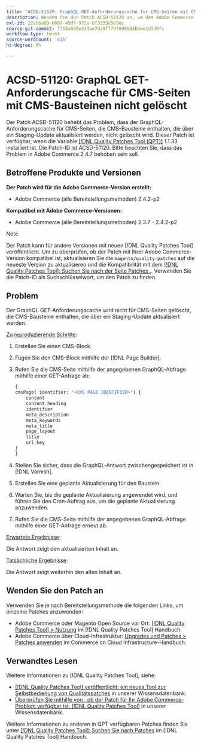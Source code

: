 ```yaml
---
title: "ACSD-51120: GraphQL GET-Anforderungscache für CMS-Seiten mit CMS-Bausteinen nicht gelöscht"
description: Wenden Sie den Patch ACSD-51120 an, um das Adobe Commerce-Problem zu beheben, bei dem der GraphQL-Anforderungscache für CMS-Seiten, die CMS-Blöcke enthalten, nicht gelöscht wird.
exl-id: 22abba89-b697-45d7-972e-bf3233e5e9ec
source-git-commit: 7718a835e343ae7da9ff79f690503b4ee1d140fc
workflow-type: tm+mt
source-wordcount: '415'
ht-degree: 0%

---
```


# ACSD-51120: GraphQL GET-Anforderungscache für CMS-Seiten mit CMS-Bausteinen nicht gelöscht

Der Patch ACSD-51120 behebt das Problem, dass der GraphQL-Anforderungscache für CMS-Seiten, die CMS-Bausteine enthalten, die über ein Staging-Update aktualisiert werden, nicht gelöscht wird. Dieser Patch ist verfügbar, wenn die Variable [[!DNL Quality Patches Tool (QPT)]](/help/announcements/adobe-commerce-announcements/magento-quality-patches-released-new-tool-to-self-serve-quality-patches.md) 1.1.33 installiert ist. Die Patch-ID ist ACSD-51120. Bitte beachten Sie, dass das Problem in Adobe Commerce 2.4.7 behoben sein soll.

## Betroffene Produkte und Versionen

**Der Patch wird für die Adobe Commerce-Version erstellt:**

* Adobe Commerce (alle Bereitstellungsmethoden) 2.4.2-p2

**Kompatibel mit Adobe Commerce-Versionen:**

* Adobe Commerce (alle Bereitstellungsmethoden) 2.3.7 - 2.4.2-p2

>[!NOTE]
>
>Der Patch kann für andere Versionen mit neuen [!DNL Quality Patches Tool] veröffentlicht. Um zu überprüfen, ob der Patch mit Ihrer Adobe Commerce-Version kompatibel ist, aktualisieren Sie die `magento/quality-patches` auf die neueste Version zu aktualisieren und die Kompatibilität mit dem [[!DNL Quality Patches Tool]: Suchen Sie nach der Seite Patches .](https://experienceleague.adobe.com/tools/commerce-quality-patches/index.html). Verwenden Sie die Patch-ID als Suchschlüsselwort, um den Patch zu finden.

## Problem

Der GraphQL GET-Anforderungscache wird nicht für CMS-Seiten gelöscht, die CMS-Bausteine enthalten, die über ein Staging-Update aktualisiert werden.

<u>Zu reproduzierende Schritte</u>:

1. Erstellen Sie einen CMS-Block.
1. Fügen Sie den CMS-Block mithilfe der [!DNL Page Builder].
1. Rufen Sie die CMS-Seite mithilfe der angegebenen GraphQL-Abfrage mithilfe einer GET-Anfrage ab:

   ```GraphQL
   {
   cmsPage( identifier: "<CMS PAGE IDENTIFIER>") {
       content
       content_heading
       identifier
       meta_description
       meta_keywords
       meta_title
       page_layout
       title
       url_key
   }
   }
   ```

1. Stellen Sie sicher, dass die GraphQL-Antwort zwischengespeichert ist in [!DNL Varnish].
1. Erstellen Sie eine geplante Aktualisierung für den Baustein.
1. Warten Sie, bis die geplante Aktualisierung angewendet wird, und führen Sie den Cron-Auftrag aus, um die geplante Aktualisierung anzuwenden.
1. Rufen Sie die CMS-Seite mithilfe der angegebenen GraphQL-Abfrage mithilfe einer GET-Anfrage erneut ab.

<u>Erwartete Ergebnisse</u>:

Die Antwort zeigt den aktualisierten Inhalt an.

<u>Tatsächliche Ergebnisse</u>:

Die Antwort zeigt weiterhin den alten Inhalt an.

## Wenden Sie den Patch an

Verwenden Sie je nach Bereitstellungsmethode die folgenden Links, um einzelne Patches anzuwenden:

* Adobe Commerce oder Magento Open Source vor Ort: [[!DNL Quality Patches Tool] > Nutzung](https://experienceleague.adobe.com/docs/commerce-operations/tools/quality-patches-tool/usage.html) im [!DNL Quality Patches Tool] Handbuch.
* Adobe Commerce über Cloud-Infrastruktur: [Upgrades und Patches > Patches anwenden](https://experienceleague.adobe.com/docs/commerce-cloud-service/user-guide/develop/upgrade/apply-patches.html) im Commerce on Cloud Infrastructure-Handbuch.


## Verwandtes Lesen

Weitere Informationen zu [!DNL Quality Patches Tool], siehe:

* [[!DNL Quality Patches Tool] veröffentlicht: ein neues Tool zur Selbstbedienung von Qualitätspatches](/help/announcements/adobe-commerce-announcements/magento-quality-patches-released-new-tool-to-self-serve-quality-patches.md) in unserer Wissensdatenbank.
* [Überprüfen Sie mithilfe von , ob der Patch für Ihr Adobe Commerce-Problem verfügbar ist. [!DNL Quality Patches Tool]](/help/support-tools/patches-available-in-qpt-tool/check-patch-for-magento-issue-with-magento-quality-patches.md) in unserer Wissensdatenbank.

Weitere Informationen zu anderen in QPT verfügbaren Patches finden Sie unter [[!DNL Quality Patches Tool]: Suchen Sie nach Patches](https://experienceleague.adobe.com/tools/commerce-quality-patches/index.html) im [!DNL Quality Patches Tool] Handbuch.
